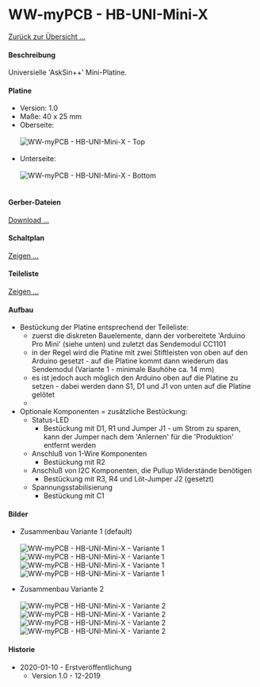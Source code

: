 # WW-myPCB - HB-UNI-Mini-X

[Zurück zur Übersicht ...](../README.md)

#### Beschreibung

Universielle 'AskSin++' Mini-Platine.

#### Platine
- Version: 1.0
- Maße: 40 x 25 mm
- Oberseite:
  <br><br>
![WW-myPCB - HB-UNI-Mini-X - Top](./img/PCB_HB-UNI-Mini-X_1.0_Top.jpg "HB-UNI-Mini-X - Top")
<br><br>
- Unterseite:
  <br><br>
![WW-myPCB - HB-UNI-Mini-X - Bottom](./img/PCB_HB-UNI-Mini-X_1.0_Bottom.jpg "HB-UNI-Mini-X - Bottom")
<br><br>

#### Gerber-Dateien
[Download ...](./bin/Gerber_HB-UNI-Mini-X_1.0.zip)

#### Schaltplan
[Zeigen ...](./bin/HB-UNI-Mini-X_1.0.pdf)

#### Teileliste
[Zeigen ...](./bin/HB-UNI-Mini-X_1.0_Teileliste.txt)

#### Aufbau
- Bestückung der Platine entsprechend der Teileliste:
  - zuerst die diskreten Bauelemente, dann der vorbereitete 'Arduino Pro Mini' (siehe unten) und zuletzt das Sendemodul CC1101
  - in der Regel wird die Platine mit zwei Stiftleisten von oben auf den Arduino gesetzt - auf die Platine kommt dann wiederum das Sendemodul (Variante 1 - minimale Bauhöhe ca. 14 mm)
  - es ist jedoch auch möglich den Arduino oben auf die Platine zu setzen - dabei werden dann S1, D1 und J1 von unten auf die Platine gelötet
  -
- Optionale Komponenten = zusätzliche Bestückung:
  - Status-LED
    - Bestückung mit D1, R1 und Jumper J1 - um Strom zu sparen, kann der Jumper nach dem 'Anlernen' für die 'Produktion' entfernt werden
  - Anschluß von 1-Wire Komponenten
    - Bestückung mit R2
  - Anschluß von I2C Komponenten, die Pullup Widerstände benötigen
    - Bestückung mit R3, R4 und Löt-Jumper J2 (gesetzt)
  - Spannungsstabilisierung
    - Bestückung mit C1

#### Bilder
- Zusammenbau Variante 1 (default)<br><br>
![WW-myPCB - HB-UNI-Mini-X - Variante 1](./img/Var_1_01.jpg "HB-UNI-Mini-X - Variante 1")
![WW-myPCB - HB-UNI-Mini-X - Variante 1](./img/Var_1_02.jpg "HB-UNI-Mini-X - Variante 1")
![WW-myPCB - HB-UNI-Mini-X - Variante 1](./img/Var_1_03.jpg "HB-UNI-Mini-X - Variante 1")
![WW-myPCB - HB-UNI-Mini-X - Variante 1](./img/Var_1_04.jpg "HB-UNI-Mini-X - Variante 1")

- Zusammenbau Variante 2<br><br>
![WW-myPCB - HB-UNI-Mini-X - Variante 2](./img/Var_2_01.jpg "HB-UNI-Mini-X - Variante 1")
![WW-myPCB - HB-UNI-Mini-X - Variante 2](./img/Var_2_02.jpg "HB-UNI-Mini-X - Variante 1")
![WW-myPCB - HB-UNI-Mini-X - Variante 2](./img/Var_2_03.jpg "HB-UNI-Mini-X - Variante 1")
![WW-myPCB - HB-UNI-Mini-X - Variante 2](./img/Var_2_04.jpg "HB-UNI-Mini-X - Variante 1")

#### Historie
- 2020-01-10 - Erstveröffentlichung
  - Version 1.0 - 12-2019
